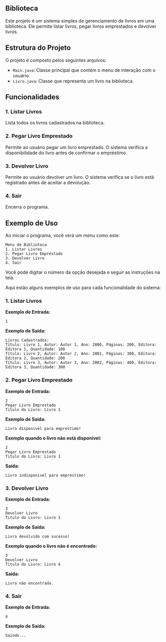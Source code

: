 ## Biblioteca

Este projeto é um sistema simples de gerenciamento de livros em uma biblioteca. Ele permite listar livros, pegar livros emprestados e devolver livros.

## Estrutura do Projeto

O projeto é composto pelos seguintes arquivos:

- `Main.java`: Classe principal que contém o menu de interação com o usuário.
- `Livro.java`: Classe que representa um livro na biblioteca.


## Funcionalidades

### 1. Listar Livros

Lista todos os livros cadastrados na biblioteca.

### 2. Pegar Livro Emprestado

Permite ao usuário pegar um livro emprestado. O sistema verifica a disponibilidade do livro antes de confirmar o empréstimo.

### 3. Devolver Livro

Permite ao usuário devolver um livro. O sistema verifica se o livro está registrado antes de aceitar a devolução.

### 4. Sair

Encerra o programa.

## Exemplo de Uso

Ao iniciar o programa, você verá um menu como este:

```
Menu de Biblioteca
1. Listar Livros
2. Pegar Livro Emprestado
3. Devolver Livro
4. Sair
```

Você pode digitar o número da opção desejada e seguir as instruções na tela.

Aqui estão alguns exemplos de uso para cada funcionalidade do sistema:

### 1. Listar Livros

**Exemplo de Entrada:**

```
1
```

**Exemplo de Saída:**

``` 
Livros Cadastrados:
Título: Livro 1, Autor: Autor 1, Ano: 2000, Páginas: 200, Editora: Editora 1, Quantidade: 100
Título: Livro 2, Autor: Autor 2, Ano: 2001, Páginas: 300, Editora: Editora 2, Quantidade: 200
Título: Livro 3, Autor: Autor 3, Ano: 2002, Páginas: 400, Editora: Editora 3, Quantidade: 300
```

### 2. Pegar Livro Emprestado

**Exemplo de Entrada:**

```
2
Pegar Livro Emprestado
Titulo do Livro: Livro 1
```

**Exemplo de Saída:**

```
Livro disponivel para emprestimo!
```

**Exemplo quando o livro não está disponível:**

```
2
Pegar Livro Emprestado
Titulo do Livro: Livro 1
```

**Saída:**

```
Livro indisponivel para emprestimo!
```

### 3. Devolver Livro

**Exemplo de Entrada:**

```
3
Devolver Livro
Titulo do Livro: Livro 1
```

**Exemplo de Saída:**

```
Livro devolvido com sucesso!
```

**Exemplo quando o livro não é encontrado:**

```
3
Devolver Livro
Titulo do Livro: Livro 4
```

**Saída:**

```
Livro não encontrado.
```

### 4. Sair

**Exemplo de Entrada:**

```
4
```

**Exemplo de Saída:**

```
Saindo...
```
